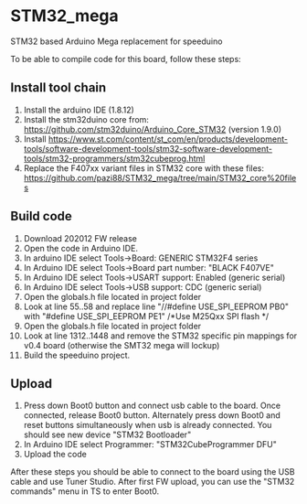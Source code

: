 # STM32_mega
STM32 based Arduino Mega replacement for speeduino

To be able to compile code for this board, follow these steps:

## Install tool chain
1. Install the arduino IDE (1.8.12)
2. Install the stm32duino core from: https://github.com/stm32duino/Arduino_Core_STM32 (version 1.9.0)
3. Install https://www.st.com/content/st_com/en/products/development-tools/software-development-tools/stm32-software-development-tools/stm32-programmers/stm32cubeprog.html
4. Replace the F407xx variant files in STM32 core with these files: https://github.com/pazi88/STM32_mega/tree/main/STM32_core%20files

## Build code
1. Download 202012 FW release
2. Open the code in Arduino IDE.
3. In arduino IDE select Tools->Board: GENERIC STM32F4 series
4. In Arduino IDE select Tools->Board part number: "BLACK F407VE"
5. In Arduino IDE select Tools->USART support: Enabled (generic serial)
6. In Arduino IDE select Tools->USB support: CDC (generic serial)
7. Open the globals.h file located in project folder
8. Look at line 55..58 and replace line "//#define USE_SPI_EEPROM PB0" with "#define USE_SPI_EEPROM PE1" /*Use M25Qxx SPI flash */
9. Open the globals.h file located in project folder
10. Look at line 1312..1448 and remove the STM32 specific pin mappings for v0.4 board (otherwise the SMT32 mega will lockup)
11. Build the speeduino project. 

## Upload
1. Press down Boot0 button and connect usb cable to the board. Once connected, release Boot0 button. Alternately press down Boot0 and reset buttons simultaneously when usb is already connected. You should see new device "STM32 Bootloader"
2. In Arduino IDE select Programmer: "STM32CubeProgrammer DFU" 
3. Upload the code

After these steps you should be able to connect to the board using the USB cable and use Tuner Studio. After first FW upload, you can use the "STM32 commands" menu in TS to enter Boot0.
